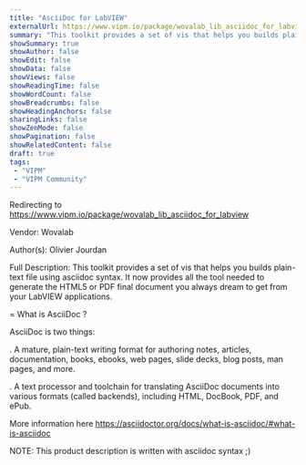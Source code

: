 ```yaml
---
title: "AsciiDoc for LabVIEW"
externalUrl: https://www.vipm.io/package/wovalab_lib_asciidoc_for_labview
summary: "This toolkit provides a set of vis that helps you builds plain-text file using asciidoc syntax."
showSummary: true
showAuthor: false
showEdit: false
showData: false
showViews: false
showReadingTime: false
showWordCount: false
showBreadcrumbs: false
showHeadingAnchors: false
sharingLinks: false
showZenMode: false
showPagination: false
showRelatedContent: false
draft: true
tags:
 - "VIPM"
 - "VIPM Community"
---
```


Redirecting to https://www.vipm.io/package/wovalab_lib_asciidoc_for_labview

Vendor: Wovalab

Author(s): Olivier Jourdan
 
Full Description:
This toolkit provides a set of vis that helps you builds plain-text file using asciidoc syntax.
It now provides all the tool needed to generate the HTML5 or PDF final document you always dream to get from your LabVIEW applications.


= What is AsciiDoc ?

AsciiDoc is two things:

. A mature, plain-text writing format for authoring notes, articles, documentation, books, ebooks, web pages, slide decks, blog posts, man pages, and more.

. A text processor and toolchain for translating AsciiDoc documents into various formats (called backends), including HTML, DocBook, PDF, and ePub.

More information here https://asciidoctor.org/docs/what-is-asciidoc/#what-is-asciidoc


NOTE: This product description is written with asciidoc syntax ;)